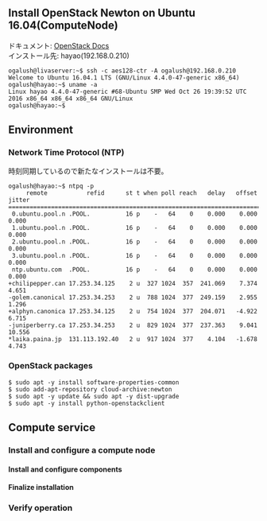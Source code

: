 ## Install OpenStack Newton on Ubuntu 16.04(ComputeNode)

ドキュメント: [OpenStack Docs](http://docs.openstack.org/newton/install-guide-ubuntu/)  
インストール先: hayao(192.168.0.210)
```
ogalush@livaserver:~$ ssh -c aes128-ctr -A ogalush@192.168.0.210
Welcome to Ubuntu 16.04.1 LTS (GNU/Linux 4.4.0-47-generic x86_64)
ogalush@hayao:~$ uname -a
Linux hayao 4.4.0-47-generic #68-Ubuntu SMP Wed Oct 26 19:39:52 UTC 2016 x86_64 x86_64 x86_64 GNU/Linux
ogalush@hayao:~$ 
```

## Environment
### Network Time Protocol (NTP)
時刻同期しているので新たなインストールは不要。
```
ogalush@hayao:~$ ntpq -p
     remote           refid      st t when poll reach   delay   offset  jitter
==============================================================================
 0.ubuntu.pool.n .POOL.          16 p    -   64    0    0.000    0.000   0.000
 1.ubuntu.pool.n .POOL.          16 p    -   64    0    0.000    0.000   0.000
 2.ubuntu.pool.n .POOL.          16 p    -   64    0    0.000    0.000   0.000
 3.ubuntu.pool.n .POOL.          16 p    -   64    0    0.000    0.000   0.000
 ntp.ubuntu.com  .POOL.          16 p    -   64    0    0.000    0.000   0.000
+chilipepper.can 17.253.34.125    2 u  327 1024  357  241.069    7.374   4.651
-golem.canonical 17.253.34.253    2 u  788 1024  377  249.159    2.955   1.296
+alphyn.canonica 17.253.34.125    2 u  754 1024  377  204.071   -4.922   6.715
-juniperberry.ca 17.253.34.253    2 u  829 1024  377  237.363    9.041  10.556
*laika.paina.jp  131.113.192.40   2 u  917 1024  377    4.104   -1.678   4.743
```

### OpenStack packages
```
$ sudo apt -y install software-properties-common
$ sudo add-apt-repository cloud-archive:newton
$ sudo apt -y update && sudo apt -y dist-upgrade
$ sudo apt -y install python-openstackclient
```

## Compute service
### Install and configure a compute node
#### Install and configure components
#### Finalize installation
### Verify operation
